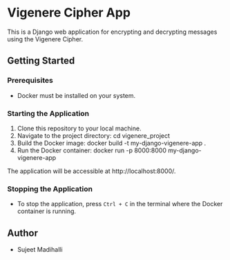 # Vigenere Cipher App

This is a Django web application for encrypting and decrypting messages using the Vigenere Cipher.

## Getting Started

### Prerequisites
- Docker must be installed on your system.

### Starting the Application
1. Clone this repository to your local machine.
2. Navigate to the project directory:
	cd vigenere_project
3. Build the Docker image:
	docker build -t my-django-vigenere-app .
4. Run the Docker container:
	docker run -p 8000:8000 my-django-vigenere-app

The application will be accessible at http://localhost:8000/.

### Stopping the Application
- To stop the application, press `Ctrl + C` in the terminal where the Docker container is running.

## Author
- Sujeet Madihalli
